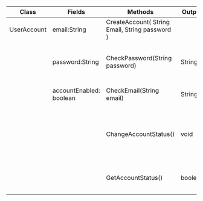 | Class       	 | Fields                  	 | Methods                                        	 | Output  	 | Explanation                                                                       	 |
|---------------|---------------------------|--------------------------------------------------|-----------|-------------------------------------------------------------------------------------|
| UserAccount 	 | email:String            	 | CreateAccount( String Email, String password ) 	 | 	         | It's constructor class                                                            	 |
| 	             | password:String         	 | CheckPassword(String password)                 	 | String  	 | "invalid password" if password is less than 8 characters                          	 |
| 	             | accountEnabled: boolean 	 | CheckEmail(String email)                       	 | String  	 | "invalid email" if doesnt contain '@' in it                                       	 |
| 	             | 	                         | ChangeAccountStatus()                          	 | void    	 | AccountEnabled is disabled by default. The method switches the status of account  	 |
| 	             | 	                         | GetAccountStatus()                             	 | boolean 	 | If the account is disabled, don't let the user sign in.                           	 |